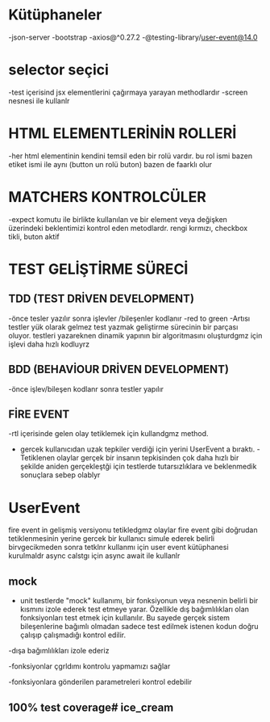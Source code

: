 # Kütüphaneler

-json-server
-bootstrap
-axios@^0.27.2
-@testing-library/user-event@14.0

# selector   seçici
-test içerisind jsx elementlerini çağırmaya yarayan methodlardır
-screen nesnesi ile kullanlr

# HTML ELEMENTLERİNİN  ROLLERİ
-her html elementinin kendini temsil eden bir rolü vardır. bu rol ismi bazen etiket ismi ile aynı (button un rolü buton) bazen de faarklı olur

# MATCHERS KONTROLCÜLER
-expect komutu ile birlikte kullanılan ve bir element veya  değişken üzerindeki beklentimizi kontrol eden metodlardr. rengi kırmızı, checkbox tikli, buton aktif

# TEST GELİŞTİRME SÜRECİ

## TDD (TEST DRİVEN DEVELOPMENT)
-önce tesler yazılır sonra işlevler /bileşenler kodlanır
-red to green
-Artısı testler yük olarak gelmez test yazmak geliştirme sürecinin bir parçası oluyor. testleri yazareknen dinamik yapının bir algoritmasını oluşturdgmz için işlevi daha hızlı kodluyrz

## BDD (BEHAVİOUR DRİVEN DEVELOPMENT)
-önce işlev/bileşen kodlanr sonra testler yapılır

## FİRE EVENT
-rtl içerisinde gelen olay tetiklemek için kullandgmz method.
- gercek kullanıcıdan uzak tepkiler verdiği için yerini UserEvent a bıraktı.
-Tetiklenen olaylar gerçek bir insanın tepkisinden çok daha hızlı bir şekilde aniden gerçekleştği için testlerde tutarsızlıklara ve beklenmedik sonuçlara sebep olablyr

# UserEvent
fire event in gelişmiş versiyonu
tetikledgmz olaylar fire event gibi doğrudan tetiklenmesinin yerine gercek bir kullanıcı simule ederek belirli birvgecikmeden sonra tetklnr
kullanmı için user event kütüphanesi kurulmaldr
async calstgı için async await ile kullanlr

## mock 

- unit testlerde "mock" kullanımı, bir fonksiyonun veya nesnenin  belirli bir kısmını izole ederek test etmeye yarar. Özellikle dış bağımlılıkları olan fonksiyonları test etmek için kullanılır. Bu sayede gerçek sistem bileşenlerine bağımlı olmadan sadece test edilmek istenen kodun doğru çalışıp çalışmadığı kontrol edilir.

-dışa bağımlılıkları izole ederiz

-fonksiyonlar çgrldımı kontrolu yapmamızı sağlar

-fonksiyonlara gönderilen parametreleri kontrol edebilir

## 100% test coverage# ice_cream
